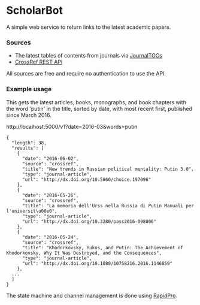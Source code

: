 # ScholarBot
A simple web service to return links to the latest academic papers.

### Sources
* The latest tables of contents from journals via [JournalTOCs](http://www.journaltocs.ac.uk/develop.php)
* [CrossRef REST API](https://github.com/CrossRef/rest-api-doc/blob/master/rest_api.md)

All sources are free and require no authentication to use the API.

### Example usage

This gets the latest articles, books, monographs, and book chapters with the word 'putin' in the title, sorted by date, with most recent first, published since March 2016.

http://localhost:5000/v1?date=2016-03&words=putin

```
{
  "length": 38,
  "results": [
    {
      "date": "2016-06-02",
      "source": "crossref",
      "title": "New trends in Russian political mentality: Putin 3.0",
      "type": "journal-article",
      "url": "http://dx.doi.org/10.5860/choice.197096"
    },
    {
      "date": "2016-05-26",
      "source": "crossref",
      "title": "La memoria dell'Urss nella Russia di Putin Manuali per l'universit\u00e0",
      "type": "journal-article",
      "url": "http://dx.doi.org/10.3280/pass2016-098006"
    },
    {
      "date": "2016-05-24",
      "source": "crossref",
      "title": "Khodorkovsky, Yukos, and Putin: The Achievement of Khodorkovsky, Why It Was Destroyed, and the Consequences",
      "type": "journal-article",
      "url": "http://dx.doi.org/10.1080/10758216.2016.1146859"
    },
  ...
  ]
}
```

The state machine and channel management is done using [RapidPro](https://github.com/rapidpro/rapidpro).
